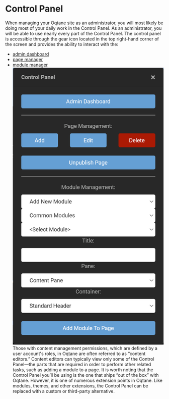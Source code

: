 # Control Panel

When managing your Oqtane site as an administrator, you will most likely be doing most of your daily work in the Control Panel\. As an administrator, you will be able to use nearly every part of the Control Panel\. The control panel is accessible through the gear icon located in the top right-hand corner of the screen and provides the ability to interact with the:
* [admin dashboard](../AdminDashboard/index.md)
* [page manager](controlPage.md)
* [module manager](modules.md)
![controlPanel](controlPanel.png)
Those with content management permissions, which are defined by a user account's roles, in Oqtane are often referred to as “content editors\.” Content editors can typically view only some of the Control Panel—the parts that are required in order to perform other related tasks, such as adding a module to a page\.
It is worth noting that the Control Panel you’ll be using is the one that ships “out of the box” with Oqtane. However, it is one of numerous extension points in Oqtane\. Like modules, themes, and other extensions, the Control Panel can be replaced with a custom or third-party alternative\.